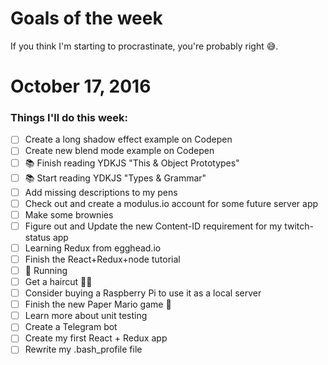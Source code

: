 Goals of the week
=================

If you think I'm starting to procrastinate, you're probably right 😅.

# October 17, 2016

### Things I'll do this week:

- [ ] Create a long shadow effect example on Codepen
- [ ] Create new blend mode example on Codepen
- [ ] 📚 Finish reading YDKJS "This & Object Prototypes"
- [ ] 📚 Start reading YDKJS "Types & Grammar"
- [ ] Add missing descriptions to my pens
- [ ] Check out and create a modulus.io account for some future server app
- [ ] Make some brownies
- [ ] Figure out and Update the new Content-ID requirement for my twitch-status app
- [ ] Learning Redux from egghead.io
- [ ] Finish the React+Redux+node tutorial
- [ ] 🏃 Running
- [ ] Get a haircut 💇‍♂️
- [ ] Consider buying a Raspberry Pi to use it as a local server
- [ ] Finish the new Paper Mario game 👾
- [ ] Learn more about unit testing
- [ ] Create a Telegram bot
- [ ] Create my first React + Redux app
- [ ] Rewrite my .bash_profile file